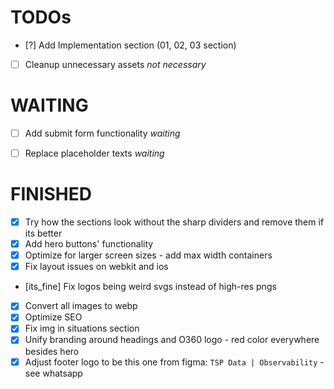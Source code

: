 # TODOs

- [?] Add Implementation section (01, 02, 03 section)
- [ ] Cleanup unnecessary assets *not necessary*



# WAITING
- [ ] Add submit form functionality *waiting*
- [ ] Replace placeholder texts *waiting*


# FINISHED
- [x] Try how the sections look without the sharp dividers and remove them if its better
- [x] Add hero buttons' functionality
- [x] Optimize for larger screen sizes - add max width containers
- [x] Fix layout issues on webkit and ios
- [its_fine] Fix logos being weird svgs instead of high-res pngs
- [x] Convert all images to webp
- [x] Optimize SEO
- [x] Fix img in situations section 
- [x] Unify branding around headings and O360 logo - red color everywhere besides hero
- [x] Adjust footer logo to be this one from figma: `TSP Data | Observability` - see whatsapp
